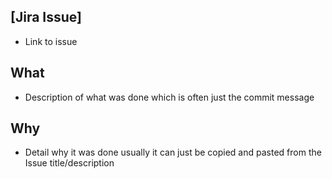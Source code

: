## [Jira Issue]

* Link to issue

## What

* Description of what was done which is often just the commit message

## Why

* Detail why it was done usually it can just be copied and pasted from the Issue title/description
